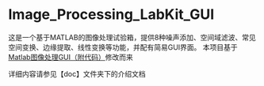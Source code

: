 # Image_Processing_LabKit_GUI
这是一个基于MATLAB的图像处理试验箱，提供8种噪声添加、空间域滤波、常见空间变换、边缘提取、线性变换等功能，并配有简易GUI界面。
本项目基于[Matlab图像处理GUI（附代码）](https://www.bilibili.com/video/BV1pL4y1h7eu)修改而来


详细内容请参见【doc】文件夹下的介绍文档
